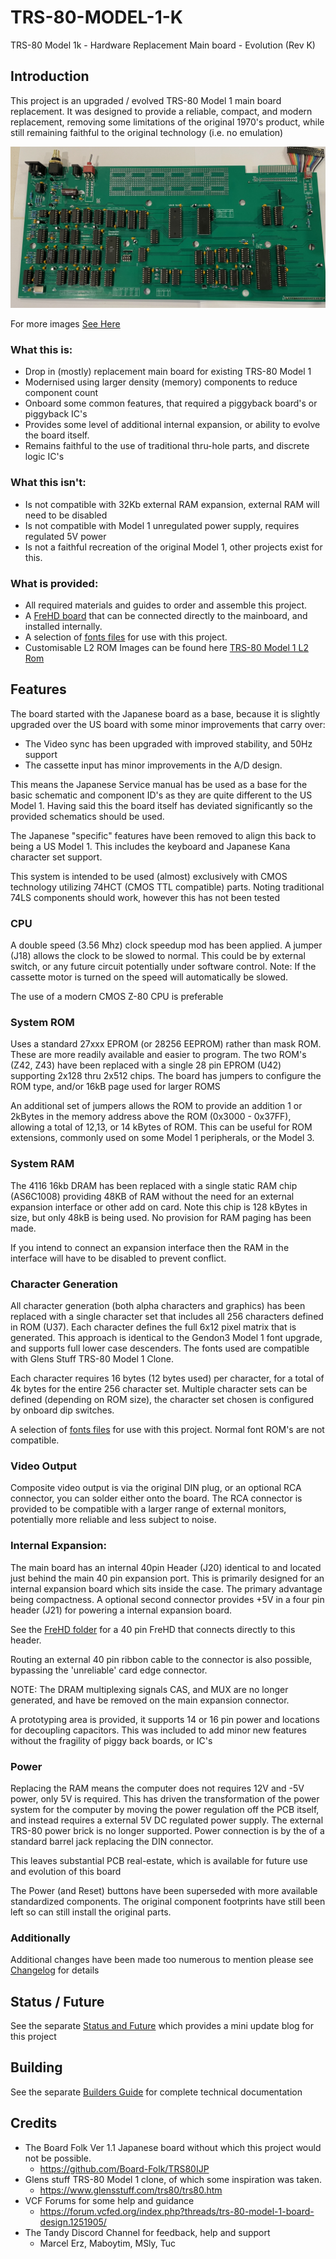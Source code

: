 # TRS-80-MODEL-1-K

TRS-80 Model 1k - Hardware Replacement Main board - Evolution (Rev K)

## Introduction

This project is an upgraded / evolved TRS-80 Model 1 main board replacement. It was designed to provide a reliable, 
compact, and modern replacement, removing some limitations of the original 1970's product, 
while still remaining faithful to the original technology (i.e. no emulation) 

![MainboardFrontBuiltK1](/images/IMG_8736.jpeg)

For more images [See Here](./images/README.md)

### What this is:
- Drop in (mostly) replacement main board for existing TRS-80 Model 1
- Modernised using larger density (memory) components to reduce component count
- Onboard some common features, that required a piggyback board's or piggyback IC's
- Provides some level of additional internal expansion, or ability to evolve the board itself.
- Remains faithful to the use of traditional thru-hole parts, and discrete logic IC's

### What this isn't:
- Is not compatible with 32Kb external RAM expansion, external RAM will need to be disabled
- Is not compatible with Model 1 unregulated power supply, requires regulated 5V power
- Is not a faithful recreation of the original Model 1, other projects exist for this.

### What is provided:
- All required materials and guides to order and assemble this project.
- A [FreHD board](/frehd/README.md) that can be connected directly to the mainboard, and installed internally. 
- A selection of [fonts files](/fonts/README.md) for use with this project.
- Customisable L2 ROM Images can be found here [TRS-80 Model 1 L2 Rom](https://github.com/kiwisincebirth/TRS-80)

## Features

The board started with the Japanese board as a base, because it is slightly upgraded over the US board 
with some minor improvements that carry over:
- The Video sync has been upgraded with improved stability, and 50Hz support
- The cassette input has minor improvements in the A/D design.

This means the Japanese Service manual has be used as a base for the basic schematic and component ID's as 
they are quite different to the US Model 1. Having said this the board itself has deviated
significantly so the provided schematics should be used.

The Japanese "specific" features have been removed to align this back to being a US Model 1. This includes the 
keyboard and Japanese Kana character set support.

This system is intended to be used (almost) exclusively with CMOS technology utilizing 74HCT (CMOS TTL compatible) parts.
Noting traditional 74LS components should work, however this has not been tested

### CPU

A double speed (3.56 Mhz) clock speedup mod has been applied. A jumper (J18) allows the clock to be slowed to normal. 
This could be by external switch, or any future circuit potentially under software control.
Note: If the cassette motor is turned on the speed will automatically be slowed.

The use of a modern CMOS Z-80 CPU is preferable

### System ROM

Uses a standard 27xxx EPROM (or 28256 EEPROM) rather than mask ROM. These are more readily available and easier to program. 
The two ROM's (Z42, Z43) have been replaced with a single 28 pin EPROM (U42) supporting 2x128 thru 2x512 chips. 
The board has jumpers to configure the ROM type, and/or 16kB page used for larger ROMS

An additional set of jumpers allows the ROM to provide an addition 1 or 2kBytes in the memory address 
above the ROM (0x3000 - 0x37FF), allowing a total of 12,13, or 14 kBytes of ROM. This can be useful for ROM extensions, 
commonly used on some Model 1 peripherals, or the Model 3.

### System RAM

The 4116 16kb DRAM has been replaced with a single static RAM chip (AS6C1008) providing 48KB of RAM without the 
need for an external expansion interface or other add on card. Note this chip is 128 kBytes in size, but only 48kB 
is being used. No provision for RAM paging has been made.

If you intend to connect an expansion interface then the RAM in the interface will have to be disabled to prevent conflict.

### Character Generation

All character generation (both alpha characters and graphics) has been replaced with a single character set 
that includes all 256 characters defined in ROM (U37). Each character defines the full 6x12 pixel matrix that is 
generated. This approach is identical to the Gendon3 Model 1 font upgrade, and supports full lower case descenders.
The fonts used are compatible with Glens Stuff TRS-80 Model 1 Clone.

Each character requires 16 bytes (12 bytes used) per character, for a total of 4k bytes for the entire 256 character set.
Multiple character sets  can be defined (depending on ROM size), the character set chosen is configured by onboard dip switches.

A selection of [fonts files](/fonts/README.md) for use with this project. Normal font ROM's are not compatible.

### Video Output

Composite video output is via the original DIN plug, or an optional RCA connector, you can solder either onto the board. 
The RCA connector is provided to be compatible with a larger range of external monitors, potentially more reliable and 
less subject to noise.

### Internal Expansion:

The main board has an internal 40pin Header (J20) identical to and located just behind the main 40 pin expansion port. 
This is primarily designed for an internal expansion board which sits inside the case. 
The primary advantage being compactness. A optional second connector provides +5V in a four pin header (J21) for powering 
a internal expansion board.

See the [FreHD folder](/frehd/README.md) for a 40 pin FreHD that connects directly to this header.

Routing an external 40 pin ribbon cable to the connector is also possible, bypassing the 'unreliable' card edge connector.

NOTE: The DRAM multiplexing signals CAS, and MUX are no longer generated, and have be removed on the main expansion connector.

A prototyping area is provided, it supports 14 or 16 pin power and locations for decoupling capacitors. 
This was included to add minor new features without the fragility of piggy back boards, or IC's

### Power

Replacing the RAM means the computer does not requires 12V and -5V power, only 5V is required. 
This has driven the transformation of the power system for the computer by moving the power regulation off the PCB itself, 
and instead requires a external 5V DC regulated power supply. The external TRS-80 power brick is no longer supported. 
Power connection is by the of a standard barrel jack replacing the DIN connector.

This leaves substantial PCB real-estate, which is available for future use and evolution of this board

The Power (and Reset) buttons have been superseded with more available standardized components. 
The original component footprints have still been left so can still install the original parts.

### Additionally

Additional changes have been made too numerous to mention please see [Changelog](/CHANGELOG.md) for details

## Status / Future

See the separate [Status and Future](/STATUS.md) which provides a mini update blog for this project

## Building

See the separate [Builders Guide](/BUILDING.md) for complete technical documentation

## Credits

- The Board Folk Ver 1.1 Japanese board without which this project would not be possible.
    - https://github.com/Board-Folk/TRS80IJP
- Glens stuff TRS-80 Model 1 clone, of which some inspiration was taken.
    - https://www.glensstuff.com/trs80/trs80.htm
- VCF Forums for some help and guidance
    - https://forum.vcfed.org/index.php?threads/trs-80-model-1-board-design.1251905/
- The Tandy Discord Channel for feedback, help and support
    - Marcel Erz, Maboytim, MSly, Tuc
